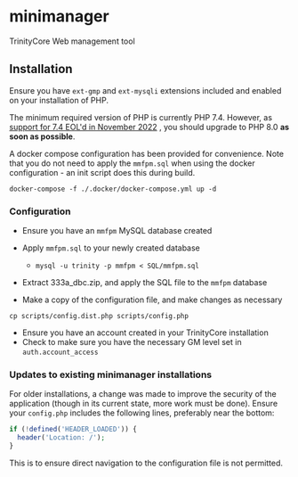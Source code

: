 # minimanager
TrinityCore Web management tool

## Installation

Ensure you have `ext-gmp` and `ext-mysqli` extensions included and enabled on your installation of PHP.

The minimum required version of PHP is currently PHP 7.4. However, as [support for 7.4 EOL'd in November 2022](https://www.php.net/supported-versions.php)
, you
should upgrade to PHP 8.0 **as soon as possible**.

A docker compose configuration has been provided for convenience. Note that you do not need to apply the `mmfpm.sql` 
when using the docker configuration - an init script does this during build.
```
docker-compose -f ./.docker/docker-compose.yml up -d
```

### Configuration

- Ensure you have an `mmfpm` MySQL database created
- Apply `mmfpm.sql` to your newly created database
  - `mysql -u trinity -p mmfpm < SQL/mmfpm.sql`
- Extract 333a_dbc.zip, and apply the SQL file to the `mmfpm` database

- Make a copy of the configuration file, and make changes as necessary
```shell
cp scripts/config.dist.php scripts/config.php
```

- Ensure you have an account created in your TrinityCore installation
- Check to make sure you have the necessary GM level set in `auth.account_access`

### Updates to existing minimanager installations
For older installations, a change was made to improve the security of the application (though in its current state, 
more work must be done). Ensure your `config.php` includes the following lines, preferably near the bottom:

```php
if (!defined('HEADER_LOADED')) {
  header('Location: /');
}
```

This is to ensure direct navigation to the configuration file is not permitted. 
